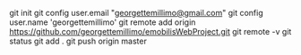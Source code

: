 git init
git config user.email "georgettemillimo@gmail.com"
git config user.name 'georgettemillimo'
git remote add origin https://github.com/georgettemillimo/emobilisWebProject.git
git remote -v
git status 
git add .
git push origin master

